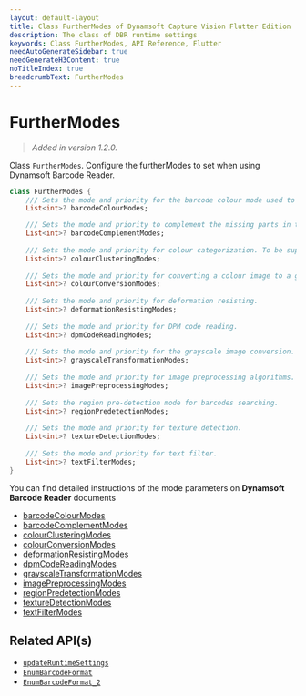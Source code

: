 ```yaml
---
layout: default-layout
title: Class FurtherModes of Dynamsoft Capture Vision Flutter Edition
description: The class of DBR runtime settings
keywords: Class FurtherModes, API Reference, Flutter
needAutoGenerateSidebar: true
needGenerateH3Content: true
noTitleIndex: true
breadcrumbText: FurtherModes
---
```


# FurtherModes

> *Added in version 1.2.0.*

Class `FurtherModes`. Configure the furtherModes to set when using Dynamsoft Barcode Reader.

```dart
class FurtherModes {
    /// Sets the mode and priority for the barcode colour mode used to process the barcode zone.
    List<int>? barcodeColourModes;

    /// Sets the mode and priority to complement the missing parts in the barcode.
    List<int>? barcodeComplementModes;
    
    /// Sets the mode and priority for colour categorization. To be supported.
    List<int>? colourClusteringModes;
    
    /// Sets the mode and priority for converting a colour image to a grayscale image.
    List<int>? colourConversionModes;
    
    /// Sets the mode and priority for deformation resisting.
    List<int>? deformationResistingModes;
    
    /// Sets the mode and priority for DPM code reading.
    List<int>? dpmCodeReadingModes;
    
    /// Sets the mode and priority for the grayscale image conversion.
    List<int>? grayscaleTransformationModes;
    
    /// Sets the mode and priority for image preprocessing algorithms.
    List<int>? imagePreprocessingModes;
    
    /// Sets the region pre-detection mode for barcodes searching.
    List<int>? regionPredetectionModes;
    
    /// Sets the mode and priority for texture detection.
    List<int>? textureDetectionModes;
    
    /// Sets the mode and priority for text filter.
    List<int>? textFilterModes;
}
```

You can find detailed instructions of the mode parameters on **Dynamsoft Barcode Reader** documents

- <a href="https://www.dynamsoft.com/barcode-reader/docs-archive/core/parameters/reference/barcode-colour-modes.html" target="_blank">barcodeColourModes</a>
- <a href="https://www.dynamsoft.com/barcode-reader/docs-archive/core/parameters/reference/barcode-complement-modes.html" target="_blank">barcodeComplementModes</a>
- <a href="https://www.dynamsoft.com/barcode-reader/docs-archive/core/parameters/reference/colour-clustering-modes.html" target="_blank">colourClusteringModes</a>
- <a href="https://www.dynamsoft.com/barcode-reader/docs-archive/core/parameters/reference/colour-conversion-modes.html" target="_blank">colourConversionModes</a>
- <a href="https://www.dynamsoft.com/barcode-reader/docs-archive/core/parameters/reference/deformation-resisting-modes.html" target="_blank">deformationResistingModes</a>
- <a href="https://www.dynamsoft.com/barcode-reader/docs-archive/core/parameters/reference/dpm-code-reading-modes.html" target="_blank">dpmCodeReadingModes</a>
- <a href="https://www.dynamsoft.com/barcode-reader/docs-archive/core/parameters/reference/grayscale-transformation-modes.html" target="_blank">grayscaleTransformationModes</a>
- <a href="https://www.dynamsoft.com/barcode-reader/docs-archive/core/parameters/reference/image-preprocessing-modes.html" target="_blank">imagePreprocessingModes</a>
- <a href="https://www.dynamsoft.com/barcode-reader/docs-archive/core/parameters/reference/region-predetection-modes.html" target="_blank">regionPredetectionModes</a>
- <a href="https://www.dynamsoft.com/barcode-reader/docs-archive/core/parameters/reference/texture-detection-modes.html" target="_blank">textureDetectionModes</a>
- <a href="https://www.dynamsoft.com/barcode-reader/docs-archive/core/parameters/reference/text-filter-modes.html" target="_blank">textFilterModes</a>

## Related API(s)

- [`updateRuntimeSettings`](barcode-reader.md#updateruntimesettings)
- [`EnumBarcodeFormat`](enum-barcode-format.md)
- [`EnumBarcodeFormat_2`](enum-barcode-format2.md)
